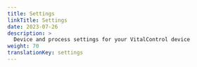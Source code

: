 ```yaml
---
title: Settings
linkTitle: Settings
date: 2023-07-26
description: >
  Device and process settings for your VitalControl device
weight: 70
translationKey: settings
---
```

